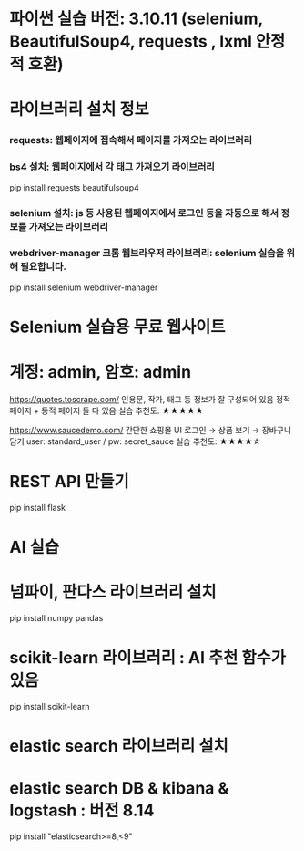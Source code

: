 # 파이썬 실습 버전: 3.10.11 (selenium, BeautifulSoup4, requests , lxml 안정적 호환)

# 라이브러리 설치 정보
### requests: 웹페이지에 접속해서 페이지를 가져오는 라이브러리
### bs4 설치: 웹페이지에서 각 태그 가져오기 라이브러리 
pip install requests beautifulsoup4
### selenium 설치: js 등 사용된 웹페이지에서 로그인 등을 자동으로 해서 정보를 가져오는 라이브러리 
### webdriver-manager 크롬 웹브라우저 라이브러리: selenium 실습을 위해 필요합니다.
pip install selenium webdriver-manager

# Selenium 실습용 무료 웹사이트
# 계정: admin, 암호: admin
https://quotes.toscrape.com/
인용문, 작가, 태그 등 정보가 잘 구성되어 있음
정적 페이지 + 동적 페이지 둘 다 있음
실습 추천도: ★★★★★

https://www.saucedemo.com/
간단한 쇼핑몰 UI
로그인 → 상품 보기 → 장바구니 담기
user: standard_user / pw: secret_sauce
실습 추천도: ★★★★☆

# REST API 만들기
pip install flask

# AI 실습
# 넘파이, 판다스  라이브러리 설치
pip install numpy pandas 
# scikit-learn 라이브러리 : AI 추천 함수가 있음
pip install scikit-learn


# elastic search 라이브러리 설치
# elastic search DB & kibana & logstash : 버전 8.14
pip install "elasticsearch>=8,<9"